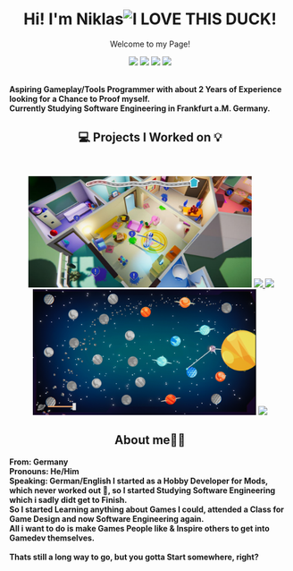 <p>
    <h1 align="center">Hi! I'm Niklas<img src="https://drive.google.com/uc?export=view&id=1Q44OP2RlaMQsM9oEzcc0hRmT4v8b5ycN" width="40" title="I LOVE THIS DUCK!"></h1>
</p>

<p align="center">Welcome to my Page!</p>

<p align="center">
    <a href="https://www.linkedin.com/in/niklasschmiedel/" alt="LinkedIn">
        <img src="https://img.shields.io/badge/-LinkedIn-0A66C2?style=for-the-badge&logo=linkedin" /></a>
    <a href="https://descus.itch.io" alt="ItchIO">
        <img src="https://img.shields.io/badge/-Itch.io-FA5C5C?style=for-the-badge&logo=itchdotio&logoColor=white" /></a>
   <a href="https://descus.itch.io" alt="Portfolio">
        <img src="https://img.shields.io/badge/-Portfolio-68BC71?style=for-the-badge&logo=data:image/png;base64,iVBORw0KGgoAAAANSUhEUgAAAB4AAAAeCAYAAAA7MK6iAAAABmJLR0QA/wD/AP+gvaeTAAABIUlEQVRIie2UPU7DQBCFv0kMFKnoEVUkoKGDKhIt4gb0CC6FuAASDSegpeEA0BAnbUokQOJRJBGLccjsOrZA8uvWqzff/OwYWv1VSTqRNNSXniUdNwHO9VPDKgGLlaxa3zpjYSXAVrV+LFVuZttFsGqGAmBmBpAl+h+AS2AdOAUOkzOJmNWtpG7gyyRde81VwPsl3n4sOGXGPTN7KYDXgDePeT7jjhMWalDy7SghzlQRrX6S1A98O5Iem2g1wCtwF1S74TXOW/2v9vgeuAIms/MmcAYcJGXiHNGNgh0OvNnszj3jWPDeL4nvxoBjZ9w1s48F4A7wzpIVTdrjRdDgzv1Aox6Xsysupfy5Vg4eNcDLy8AXwLhG6Ag4rzF+q1ZTfQLRWH2uDUgVBwAAAABJRU5ErkJggg=="/></a>
    <a href="https://twitter.com/Descus1" alt="Twitter">
        <img src="https://img.shields.io/badge/-Twitter-1DA1F2?style=for-the-badge&logo=twitter&logoColor=white" /></a>
</p>
<br />
<b align="left" >
    Aspiring Gameplay/Tools Programmer with about 2 Years of Experience looking for a Chance to Proof myself. <br>
    Currently Studying Software Engineering in Frankfurt a.M. Germany.
</b>
<br />

<h2 align="center">💻 Projects I Worked on 💡</h2>
<br />

<p align="center">
  <img width="400" src="" />
  <img width="400" src="https://github.com/Descus/Descus/blob/main/MonsterWG.jpg?raw=true" />
 <a href="https://github.com/Descus/Fabeled-Carnage">
  <img align="" src="https://github-readme-stats.vercel.app/api/pin/?username=descus&repo=fabeled-carnage&theme=tokyonight" />
 </a>
 <a href="https://github.com/Descus/MonsterWG">
  <img align="" src="https://github-readme-stats.vercel.app/api/pin/?username=Descus&repo=MonsterWG&theme=tokyonight" />
 </a>
  <img width="400" src="https://github.com/Descus/Descus/blob/main/Sunsmashers.png" />
  <a href="https://github.com/Jammers-Inc/SunSmashers">
  <img align="" src="https://github-readme-stats.vercel.app/api/pin/?username=Jammers-Inc&repo=SunSmashers&theme=tokyonight" />
</a>
</p>
<h2 align="center">About me🙋‍♂️</h2>
<b align="center">
    From: Germany <br>
    Pronouns: He/Him <br>
    Speaking: German/English
</b>
<b align="left" >
    I started as a Hobby Developer for Mods, which never worked out 😬, so I started Studying Software Engineering which i sadly didt get to Finish.<br>
    So I started Learning anything about Games I could, attended a Class for Game Design and now Software Engineering again.<br>
    All i want to do is make Games People like & Inspire others to get into Gamedev themselves.<br> <br>
    Thats still a long way to go, but you gotta Start somewhere, right?
</b>
